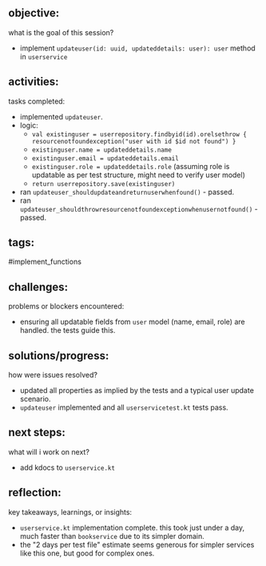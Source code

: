 ## objective:
what is the goal of this session?
- implement `updateuser(id: uuid, updateddetails: user): user` method in `userservice`

## activities:
tasks completed:
- implemented `updateuser`.
- logic:
    - `val existinguser = userrepository.findbyid(id).orelsethrow { resourcenotfoundexception("user with id $id not found") }`
    - `existinguser.name = updateddetails.name`
    - `existinguser.email = updateddetails.email`
    - `existinguser.role = updateddetails.role` (assuming role is updatable as per test structure, might need to verify user model)
    - `return userrepository.save(existinguser)`
- ran `updateuser_shouldupdateandreturnuserwhenfound()` - passed.
- ran `updateuser_shouldthrowresourcenotfoundexceptionwhenusernotfound()` - passed.

## tags:
 #implement_functions 

## challenges:
problems or blockers encountered: 
- ensuring all updatable fields from `user` model (name, email, role) are handled. the tests guide this.

## solutions/progress:
how were issues resolved?
- updated all properties as implied by the tests and a typical user update scenario.
- `updateuser` implemented and all `userservicetest.kt` tests pass.

## next steps:
what will i work on next?
- add kdocs to `userservice.kt`

## reflection:
key takeaways, learnings, or insights:
- `userservice.kt` implementation complete. this took just under a day, much faster than `bookservice` due to its simpler domain.
- the "2 days per test file" estimate seems generous for simpler services like this one, but good for complex ones.
